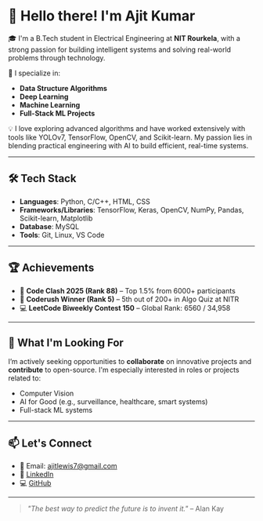 # 👋 Hello there! I'm Ajit Kumar

🎓 I'm a B.Tech student in Electrical Engineering at **NIT Rourkela**, with a strong passion for building intelligent systems and solving real-world problems through technology.

🚀 I specialize in:
- **Data Structure Algorithms**
- **Deep Learning**
- **Machine Learning**
- **Full-Stack ML Projects**

💡 I love exploring advanced algorithms and have worked extensively with tools like YOLOv7, TensorFlow, OpenCV, and Scikit-learn. My passion lies in blending practical engineering with AI to build efficient, real-time systems.

---

## 🛠️ Tech Stack

- **Languages**: Python, C/C++, HTML, CSS  
- **Frameworks/Libraries**: TensorFlow, Keras, OpenCV, NumPy, Pandas, Scikit-learn, Matplotlib  
- **Database**: MySQL  
- **Tools**: Git, Linux, VS Code

---


## 🏆 Achievements

- 🥇 **Code Clash 2025 (Rank 88)** – Top 1.5% from 6000+ participants  
- 🏅 **Coderush Winner (Rank 5)** – 5th out of 200+ in Algo Quiz at NITR  
- 💻 **LeetCode Biweekly Contest 150** – Global Rank: 6560 / 34,958

---

## 🎯 What I'm Looking For

I’m actively seeking opportunities to **collaborate** on innovative projects and **contribute** to open-source. I'm especially interested in roles or projects related to:

- Computer Vision
- AI for Good (e.g., surveillance, healthcare, smart systems)
- Full-stack ML systems

---

## 📫 Let's Connect

- 📧 Email: ajitlewis7@gmail.com  
- 💼 [LinkedIn](https://linkedin.com/in/ajit-kumar-6a6982284)  
- 💻 [GitHub](https://github.com/Ajit0826)  


---

> *"The best way to predict the future is to invent it."* – Alan Kay  
